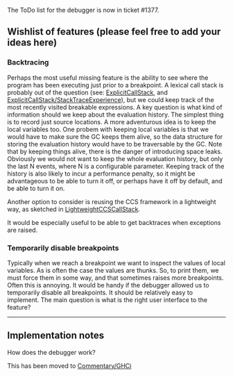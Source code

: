 
The ToDo list for the debugger is now in ticket #1377.

## Wishlist of features (please feel free to add your ideas here)

### Backtracing


Perhaps the most useful missing feature is the ability to see where the program has been executing just prior to a breakpoint. A lexical call stack is probably out of the question (see: [ExplicitCallStack](explicit-call-stack), and [ExplicitCallStack/StackTraceExperience](explicit-call-stack/stack-trace-experience)), but we could keep track of the most recently visited breakable expressions. A key question is what kind of information should we keep about the evaluation history. The simplest thing is to record just source locations. A more adventurous idea is to keep the local variables too. One probem with keeping local variables is that we would have to make sure the GC keeps them alive, so the data structure for storing the evaluation history would have to be traversable by the GC. Note that by keeping things alive, there is the danger of introducing space leaks. Obviously we would not want to keep the whole evaluation history, but only the last N events, where N is a configurable parameter. Keeping track of the history is also likely to incur a performance penalty, so it might be advantageous to be able to turn it off, or perhaps have it off by default, and be able to turn it on.


Another option to consider is reusing the CCS framework in a lightweight way, as sketched in [LightweightCCSCallStack](lightweight-ccs-call-stack).


It would be especially useful to be able to get backtraces when exceptions are raised.

### Temporarily disable breakpoints


Typically when we reach a breakpoint we want to inspect the values of local variables. As is often the case the values are thunks. So, to print them, we must force them in some way, and that sometimes raises more breakpoints. Often this is annoying. It would be handy if the debugger allowed us to temporarily disable all breakpoints. It should be relatively easy to implement. The main question is what is the right user interface to the feature?

---

## Implementation notes


How does the debugger work?



This has been moved to [Commentary/GHCi](commentary/gh-ci)


